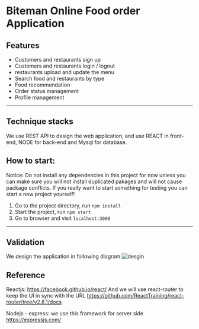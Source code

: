 Biteman Online Food order Application
================

## Features
- Customers and restaurants sign up
- Customers and restaurants login / logout 
- restaurants upload and update the menu
- Search food and restaurants by type
- Food recommendation
- Order status management
- Profile management
---

## Technique stacks
We use REST API to design the web application, and use REACT in front-end, NODE for back-end and Mysql for database.


## How to start:
Notice: Do not install any dependencies in this project for now unless you can make sure you will not install duplicated pakages and will not cause package conflicts. If you really want to start something for testing you can start a new project yourself!
1. Go to the project directory, run ```npm install```
2. Start the project, run ```npm start```
3. Go to browser and visit ```localhost:3000```
---

## Validation
We design the application in following diagram
![desgin](https://github.com/kaito4213/biteman-online-food-order/blob/master/util/img/design.png)


## Reference
Reactjs: 
https://facebook.github.io/react/  And we will use react-router to keep the UI in sync with the URL
https://github.com/ReactTraining/react-router/tree/v2.8.1/docs

Nodejs - express: we use this framework for server side
https://expressjs.com/







